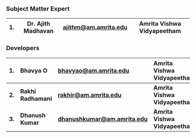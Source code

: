 

### Subject Matter Expert
| 1. | Dr. Ajith Madhavan | ajithm@am.amrita.edu | Amrita Vishwa Vidyapeetham | 
| :---: | :---: | :---: |  :---: |


### Developers

<b> 1.| <b> Bhavya O | <b> bhavyao@am.amrita.edu | <b> Amrita Vishwa Vidyapeetham
:--|:--|:--|:--|
<b> 2. | <b> Rakhi Radhamani | <b> rakhir@am.amrita.edu | <b> Amrita Vishwa Vidyapeetham
<b> 3. | <b> Dhanush Kumar | <b> dhanushkumar@am.amrita.edu | <b> Amrita Vishwa Vidyapeetham
